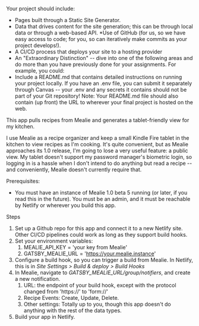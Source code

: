 Your project should include:

- Pages built through a Static Site Generator.
- Data that drives content for the site generation; this can be through local data or
  through a web-based API.
  \*Use of GitHub (for us, so we have easy access to code; for you, so can iteratively
  make commits as your project develops!).
- A CI/CD process that deploys your site to a hosting provider
- An "Extraordinary Distinction" -- dive into one of the following areas and do more
  than you have previously done for your assignments. For example, you could:
- Include a README.md that contains detailed instructions on running your project locally.
  If you have an .env file, you can submit it separately through Canvas -- your .env and
  any secrets it contains should not be part of your Git repository! Note: Your README.md
  file should also contain (up front) the URL to wherever your final project is hosted
  on the web.

This app pulls recipes from Mealie and generates a tablet-friendly view for my kitchen.

I use Mealie as a recipe organizer and keep a small Kindle Fire tablet in the kitchen to view recipes as I'm cooking. It's quite convenient, but as Mealie approaches its 1.0 release, I'm going to lose a very useful feature: a public view. My tablet doesn't support my password manager's biometric login, so logging in is a hassle when I don't intend to do anything but read a recipe -- and conveniently, Mealie doesn't currently require that.

Prerequisites:

- You must have an instance of Mealie 1.0 beta 5 running (or later, if you read this in the future). You must be an admin, and it must be reachable by Netlify or wherever you build this app.

Steps

1. Set up a Github repo for this app and connect it to a new Netlify site. Other CI/CD pipelines could work as long as they support build hooks.
2. Set your environment variables:
   1. MEALIE_API_KEY = 'your key from Mealie'
   1. GATSBY_MEALIE_URL = 'https://your.mealie.instance'
3. Configure a build hook, so you can trigger a build from Mealie. In Netlify, this is in _Site Settings > Build & deploy > Build Hooks_
4. In Mealie, navigate to _GATSBY_MEALIE_URL/group/notifiers_, and create a new notification.
   1. URL: the endpoint of your build hook, except with the protocol changed from 'https://' to 'form://'
   1. Recipe Events: Create, Update, Delete.
   1. Other settings: Totally up to you, though this app doesn't do anything with the rest of the data types.
5. Build your app in Netlify.
